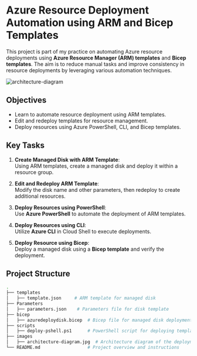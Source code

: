 # Azure Resource Deployment Automation using ARM and Bicep Templates

This project is part of my practice on automating Azure resource deployments using **Azure Resource Manager (ARM) templates** and **Bicep templates**. The aim is to reduce manual tasks and improve consistency in resource deployments by leveraging various automation techniques.

![architecture-diagram](https://github.com/user-attachments/assets/01c26108-50c0-46f6-9d5c-ef94cd36d44b)

## Objectives
- Learn to automate resource deployment using ARM templates.
- Edit and redeploy templates for resource management.
- Deploy resources using Azure PowerShell, CLI, and Bicep templates.
  
## Key Tasks
1. **Create Managed Disk with ARM Template**:  
   Using ARM templates, create a managed disk and deploy it within a resource group.
   
2. **Edit and Redeploy ARM Template**:  
   Modify the disk name and other parameters, then redeploy to create additional resources.
   
3. **Deploy Resources using PowerShell**:  
   Use **Azure PowerShell** to automate the deployment of ARM templates.
   
4. **Deploy Resources using CLI**:  
   Utilize **Azure CLI** in Cloud Shell to execute deployments.
   
5. **Deploy Resource using Bicep**:  
   Deploy a managed disk using a **Bicep template** and verify the deployment.

## Project Structure

```bash
.
├── templates
│   ├── template.json     # ARM template for managed disk
├── Parameters
│   ├── parameters.json    # Parameters file for disk template
├── bicep
│   ├── azuredeploydisk.bicep  # Bicep file for managed disk deployment
├── scripts
│   ├── deploy-pshell.ps1      # PowerShell script for deploying templates
├── images
│   ├── architecture-diagram.jpg  # Architecture diagram of the deployment
└── README.md                  # Project overview and instructions
